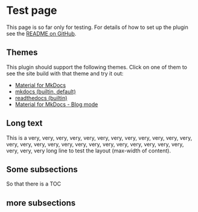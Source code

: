 # Test page

This page is so far only for testing.
For details of how to set up the plugin see the [README on GitHub](https://github.com/six-two/mkdocs-toggle-sidebar-plugin/blob/main/README.md).

## Themes

This plugin should support the following themes.
Click on one of them to see the site build with that theme and try it out:

- [Material for MkDocs](/material/)
- [mkdocs (builtin, default)](/mkdocs/)
- [readthedocs (builtin)](/readthedocs/)
- [Material for MkDocs - Blog mode](/material-blog/blog/)

## Long text

This is a very, very, very, very, very, very, very, very, very, very, very, very, very, very, very, very, very, very, very, very, very, very, very, very, very, very, very, very long line to test the layout (max-width of content).

## Some subsections

So that there is a TOC

## more subsections
